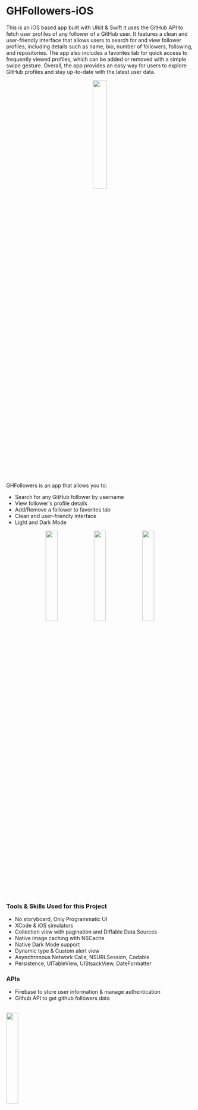 # GHFollowers-iOS
This is an iOS based app built with UIkit & Swift it uses the GitHub API to fetch user profiles of any follower of a GitHub user. It features a clean and user-friendly interface that allows users to search for and view follower profiles, including details such as name, bio, number of followers, following, and repositories. The app also includes a favorites tab for quick access to frequently viewed profiles, which can be added or removed with a simple swipe gesture. Overall, the app provides an easy way for users to explore GitHub profiles and stay up-to-date with the latest user data.

<p align="center">
 <img src="https://github.com/saeem92/GHFollowers-iOS/assets/93969890/12765632-9ee3-4ed8-b3f3-732cc0121c54" width="27.3%">
</p>



GHFollowers is an app that allows you to:
* Search for any GitHub follower by username
* View follower's profile details
* Add/Remove a follower to favorites tab
* Clean and user-friendly interface
* Light and Dark Mode

<p align="center">

 <img src="https://github.com/saeem92/GHFollowers-iOS/assets/93969890/fe020efc-7d6a-4478-9e62-b7a0a89b5163" width="25%">
  <img src="https://github.com/saeem92/GHFollowers-iOS/assets/93969890/b3eb3f54-39a2-41aa-985c-a29d4b46ce87" width="25%">
   <img src="https://github.com/saeem92/GHFollowers-iOS/assets/93969890/693e15fd-d012-46f3-ac80-d01c69748193" width="25%">
</p>


### Tools & Skills Used for this Project
* No storyboard, Only Programmatic UI
* XCode & iOS simulators
* Collection view with pagination and Diffable Data Sources
* Native image caching with NSCache
* Native Dark Mode support
* Dynamic type & Custom alert view
* Asynchronous Network Calls, NSURLSession, Codable
* Persistence, UITableView, UIStsackView, DateFormatter

### APIs
* Firebase to store user information & manage authentication
* Github API to get github followers data

<br/>
 <img src="https://github.com/saeem92/GHFollowers-iOS/assets/93969890/fca1347f-6a63-44c0-b288-2c629364728b" width="25%">
